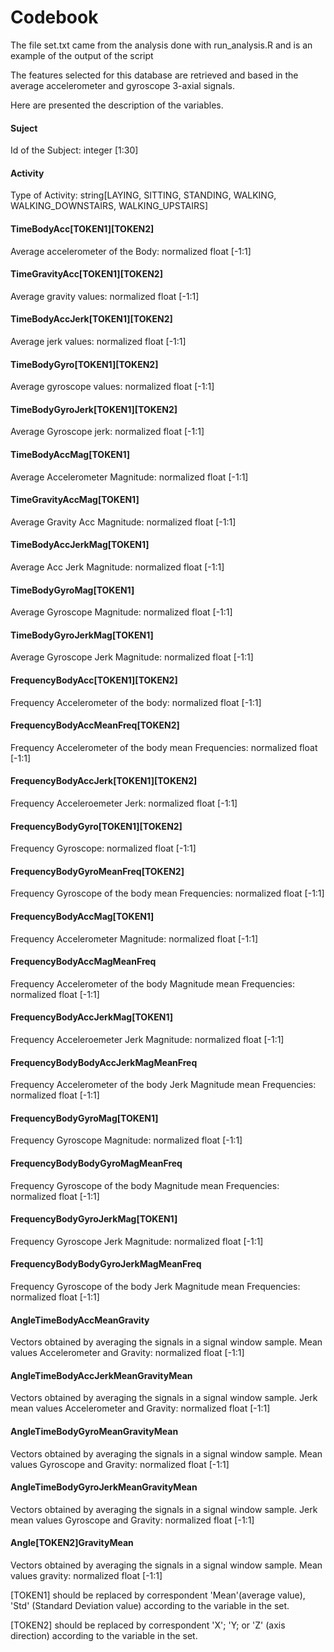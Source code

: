 # Codebook

The file set.txt came from the analysis done with run_analysis.R and is an example of the output of the script

The features selected for this database are retrieved and based in the average accelerometer and gyroscope 3-axial signals.

Here are presented the description of the variables.

#### Suject
Id of the Subject: integer [1:30]
#### Activity
Type of Activity: string[LAYING, SITTING, STANDING, WALKING, WALKING_DOWNSTAIRS, WALKING_UPSTAIRS]
#### TimeBodyAcc[TOKEN1][TOKEN2]
Average accelerometer of the Body: normalized float [-1:1]
#### TimeGravityAcc[TOKEN1][TOKEN2]
Average gravity values: normalized float [-1:1]
#### TimeBodyAccJerk[TOKEN1][TOKEN2]
Average jerk values: normalized float [-1:1]
#### TimeBodyGyro[TOKEN1][TOKEN2]
Average gyroscope values: normalized float [-1:1]
#### TimeBodyGyroJerk[TOKEN1][TOKEN2]
Average Gyroscope jerk: normalized float [-1:1]
#### TimeBodyAccMag[TOKEN1]
Average Accelerometer Magnitude: normalized float [-1:1]
#### TimeGravityAccMag[TOKEN1]
Average Gravity Acc Magnitude: normalized float [-1:1]
#### TimeBodyAccJerkMag[TOKEN1]
Average Acc Jerk Magnitude: normalized float [-1:1]
#### TimeBodyGyroMag[TOKEN1]
Average Gyroscope Magnitude: normalized float [-1:1]
#### TimeBodyGyroJerkMag[TOKEN1]
Average Gyroscope Jerk Magnitude: normalized float [-1:1]
#### FrequencyBodyAcc[TOKEN1][TOKEN2]
Frequency Accelerometer of the body: normalized float [-1:1]
#### FrequencyBodyAccMeanFreq[TOKEN2]
Frequency Accelerometer of the body mean Frequencies: normalized float [-1:1]
#### FrequencyBodyAccJerk[TOKEN1][TOKEN2]
Frequency Acceleroemeter Jerk: normalized float [-1:1]
#### FrequencyBodyGyro[TOKEN1][TOKEN2]
Frequency Gyroscope: normalized float [-1:1]
#### FrequencyBodyGyroMeanFreq[TOKEN2]
Frequency Gyroscope of the body mean Frequencies: normalized float [-1:1]
#### FrequencyBodyAccMag[TOKEN1]
Frequency Accelerometer Magnitude: normalized float [-1:1]
#### FrequencyBodyAccMagMeanFreq
Frequency Accelerometer of the body Magnitude mean Frequencies: normalized float [-1:1]
#### FrequencyBodyAccJerkMag[TOKEN1]
Frequency Acceleroemeter Jerk Magnitude: normalized float [-1:1]
#### FrequencyBodyBodyAccJerkMagMeanFreq
Frequency Accelerometer of the body Jerk Magnitude mean Frequencies: normalized float [-1:1]
#### FrequencyBodyGyroMag[TOKEN1]
Frequency Gyroscope Magnitude: normalized float [-1:1]
#### FrequencyBodyBodyGyroMagMeanFreq
Frequency Gyroscope of the body Magnitude mean Frequencies: normalized float [-1:1]
#### FrequencyBodyGyroJerkMag[TOKEN1]
Frequency Gyroscope Jerk Magnitude: normalized float [-1:1]
#### FrequencyBodyBodyGyroJerkMagMeanFreq
Frequency Gyroscope of the body Jerk Magnitude mean Frequencies: normalized float [-1:1]
#### AngleTimeBodyAccMeanGravity
Vectors obtained by averaging the signals in a signal window sample. Mean values Accelerometer and Gravity: normalized float [-1:1]
#### AngleTimeBodyAccJerkMeanGravityMean
Vectors obtained by averaging the signals in a signal window sample. Jerk mean values Accelerometer and Gravity: normalized float [-1:1]
#### AngleTimeBodyGyroMeanGravityMean
Vectors obtained by averaging the signals in a signal window sample. Mean values Gyroscope and Gravity: normalized float [-1:1]
#### AngleTimeBodyGyroJerkMeanGravityMean
Vectors obtained by averaging the signals in a signal window sample. Jerk mean values Gyroscope and Gravity: normalized float [-1:1]
#### Angle[TOKEN2]GravityMean
Vectors obtained by averaging the signals in a signal window sample. Mean values gravity: normalized float [-1:1]

 [TOKEN1] should be replaced by correspondent 'Mean'(average value), 'Std' (Standard Deviation value) according to the variable in the set.

 [TOKEN2] should be replaced by correspondent 'X'; 'Y; or 'Z' (axis direction) according to the variable in the set.

